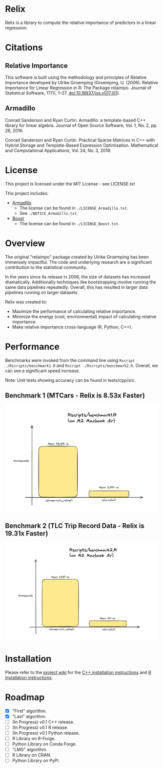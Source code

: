 # Relix

Relix is a library to compute the relative importance of predictors in a linear regression. 


# Citations

## Relative Importance
This software is built using the methodology and principles of Relative Importance developed by Ulrike Groemping (Groemping, U. (2006). Relative Importance for Linear Regression in R: The Package relaimpo. Journal of Statistical Software, 17(1), 1–27. <doi:10.18637/jss.v017.i01>).

## Armadillo
Conrad Sanderson and Ryan Curtin.
Armadillo: a template-based C++ library for linear algebra.
Journal of Open Source Software, Vol. 1, No. 2, pp. 26, 2016.

Conrad Sanderson and Ryan Curtin.
Practical Sparse Matrices in C++ with Hybrid Storage and Template-Based Expression Optimisation.
Mathematical and Computational Applications, Vol. 24, No. 3, 2019.

# License
This project is licensed under the MIT License - see LICENSE.txt

This project includes:
- [Armadillo](https://arma.sourceforge.net)
  - The license can be found in `./LICENSE_Armadillo.txt`.
  - See `./NOTICE_Armadillo.txt`.
- [Boost](https://www.boost.org)
  - The license can be found in `./LICENSE_Boost.txt`.

# Overview
The original "relaimpo" package created by Ulrike Groemping has been immensely impactful. The code and underlying research are a significant contribution to the statistical community.

In the years since its release in 2006, the size of datasets has increased dramatically. Additionally techniques like bootstrapping involve running the same data pipelines repeatedly. Overall, this has resulted in larger data pipelines running on larger datasets. 

Relix was created to:
- Maximize the performance of calculating relative importance.
- Minimize the energy (cost, environmental) impact of calculating relative importance.
- Make relative importance cross-language (R, Python, C++).

# Performance
Benchmarks were invoked from the command line using `Rscript ./Rscripts/benchmark1.R` and `Rscript ./Rscripts/benchmark2.R`. Overall, we can see a significant speed increase.

Note: Unit tests showing accuracy can be found in tests/cpp/src.

## Benchmark 1 (MTCars - Relix is 8.53x Faster)
![Benchmark 1](./images/benchmark1_result.png)

## Benchmark 2 (TLC Trip Record Data - Relix is 19.31x Faster)
![Benchmark 2](./images/benchmark2_result.png)

# Installation
Please refer to the [project wiki](https://github.com/michhernand/relix/wiki) for the [C++ installation instructions](https://github.com/michhernand/relix/wiki/CPP-Installation) and [R installation instructions](https://github.com/michhernand/relix/wiki/R-Installation).

# Roadmap
- [X] "First" algorithm.
- [X] "Last" algorithm.
- [ ] (In Progress) v0.1 C++ release.
- [ ] (In Progress) v0.1 R release.
- [ ] (In Progress) v0.1 Python release.
- [ ] R Library on R-Forge.
- [ ] Python Library on Conda Forge.
- [ ] "LMG" algorithm.
- [ ] R Library on CRAN.
- [ ] Python Library on PyPI.
